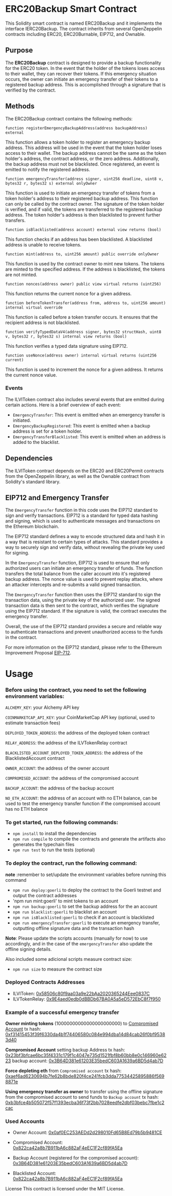 # ERC20Backup Smart Contract

This Solidity smart contract is named ERC20Backup and it implements the interface IERC20Backup. The contract inherits from several OpenZeppelin contracts including ERC20, ERC20Burnable, EIP712, and Ownable.

## Purpose

The **ERC20Backup** contract is designed to provide a backup functionality for the ERC20 token. In the event that the holder of the tokens loses access to their wallet, they can recover their tokens. If this emergency situation occurs, the owner can initiate an emergency transfer of their tokens to a registered backup address. This is accomplished through a signature that is verified by the contract.

## Methods

The ERC20Backup contract contains the following methods:

`function registerEmergencyBackupAddress(address backupAddress) external`

This function allows a token holder to register an emergency backup address. This address will be used in the event that the token holder loses access to their wallet. The backup address cannot be the same as the token holder's address, the contract address, or the zero address. Additionally, the backup address must not be blacklisted. Once registered, an event is emitted to notify the registered address.

`function emergencyTransfer(address signer, uint256 deadline, uint8 v, bytes32 r, bytes32 s) external onlyOwner`

This function is used to initiate an emergency transfer of tokens from a token holder's address to their registered backup address. This function can only be called by the contract owner. The signature of the token holder is verified, and if valid, the tokens are transferred to the registered backup address. The token holder's address is then blacklisted to prevent further transfers.

`function isBlacklisted(address account) external view returns (bool)`

This function checks if an address has been blacklisted. A blacklisted address is unable to receive tokens.

`function mint(address to, uint256 amount) public override onlyOwner`

This function is used by the contract owner to mint new tokens. The tokens are minted to the specified address. If the address is blacklisted, the tokens are not minted.

`function nonces(address owner) public view virtual returns (uint256)`

This function returns the current nonce for a given address.

`function beforeTokenTransfer(address from, address to, uint256 amount) internal virtual override`

This function is called before a token transfer occurs. It ensures that the recipient address is not blacklisted.

`function verifyTypedDataV4(address signer, bytes32 structHash, uint8 v, bytes32 r, bytes32 s) internal view returns (bool)`

This function verifies a typed data signature using EIP712.

`function useNonce(address owner) internal virtual returns (uint256 current)`

This function is used to increment the nonce for a given address. It returns the current nonce value.

### Events

The ILVIToken contract also includes several events that are emitted during certain actions. Here is a brief overview of each event:

- `EmergencyTransfer`: This event is emitted when an emergency transfer is initiated.
- `EmergencyBackupRegistered`: This event is emitted when a backup address is set for a token holder.
- `EmergencyTransferBlacklisted`: This event is emitted when an address is added to the blacklist.

## Dependencies

The ILVIToken contract depends on the ERC20 and ERC20Permit contracts from the OpenZeppelin library, as well as the Ownable contract from Solidity's standard library.

## EIP712 and Emergency Transfer

The `EmergencyTransfer` function in this code uses the EIP712 standard to sign and verify transactions. EIP712 is a standard for typed data hashing and signing, which is used to authenticate messages and transactions on the Ethereum blockchain.

The EIP712 standard defines a way to encode structured data and hash it in a way that is resistant to certain types of attacks. This standard provides a way to securely sign and verify data, without revealing the private key used for signing.

In the `EmergencyTransfer` function, EIP712 is used to ensure that only authorized users can initiate an emergency transfer of funds. The function transfers the total balance from the caller account into it's registered backup address. The nonce value is used to prevent replay attacks, where an attacker intercepts and re-submits a valid signed transaction.

The `EmergencyTransfer` function then uses the EIP712 standard to sign the transaction data, using the private key of the authorized user. The signed transaction data is then sent to the contract, which verifies the signature using the EIP712 standard. If the signature is valid, the contract executes the emergency transfer.

Overall, the use of the EIP712 standard provides a secure and reliable way to authenticate transactions and prevent unauthorized access to the funds in the contract.

For more information on the EIP712 standard, please refer to the Ethereum Improvement Proposal [EIP-712](https://eips.ethereum.org/EIPS/eip-712).

# Usage

### Before using the contract, you need to set the following environment variables:

`ALCHEMY_KEY`: your Alchemy API key

`COINMARKETCAP_API_KEY`: your CoinMarketCap API key (optional, used to estimate transaction fees)

`DEPLOYED_TOKEN_ADDRESS`: the address of the deployed token contract

`RELAY_ADDRESS`: the address of the ILVTokenRelay contract

`BLACKLISTED_ACCOUNT_DEPLOYED_TOKEN_ADDRESS`: the address of the BlacklistedAccount contract

`OWNER_ACCOUNT`: the address of the owner account

`COMPROMISED_ACCOUNT`: the address of the compromised account

`BACKUP_ACCOUNT`: the address of the backup account

`NO_ETH_ACCOUNT`: the address of an account with no ETH balance, can be used to test the emergency transfer
function if the compromised account has no ETH balance

### To get started, run the following commands:

- `npm install` to install the dependencies
- `npm run compile` to compile the contracts and generate the artifacts also generates the typechain files
- `npm run test` to run the tests (optional)

### To deploy the contract, run the following command:

**note** :remember to set/update the environment variables before running this command

- `npm run deploy:goerli` to deploy the contract to the Goerli testnet and output the contract addresses
- 'npm run mint:goerli' to mint tokens to an account
- `npm run backup:goerli` to set the backup address for the an account
- `npm run blacklist:goerli` to blacklist an account
- `npm run isBlacklisted:goerli` to check if an account is blacklisted
- `npm run emergencyTransfer:goerli` to execute an emergency transfer, outputting offline signature data and the transaction hash

**Note**: Please update the scripts accounts (manually for now) to use accordingly, and in the case of the `emergencyTransfer` also update the offline signing details.

Also included some adicional scripts measure contract size:

- `npm run size` to measure the contract size

### Deployed Contracts Addresses

- ILVIToken: [0x58506c80f9aa03a9e22bAa2020365244Eee0837C](https://goerli.etherscan.io/address/0x58506c80f9aa03a9e22baa2020365244eee0837c)
- ILVTokenRelay: [0x9E4aed0edb0dBBDb67BA0A5a5eD572EbC8f7f950](https://goerli.etherscan.io/address/0x9e4aed0edb0dbbdb67ba0a5a5ed572ebc8f7f950)

### Example of a successful emergency transfer

**Owner minting tokens** (10000000000000000000000) to [Compromised Account](https://goerli.etherscan.io/address/0x822ca42a8b7B911bA6c882aF4eEC1F2cf89fA5Ea) tx hash:
[0xf31415453f39f6330da4b1f74406580c084e994dba14d84cab26f0bf95383d40](https://goerli.etherscan.io/tx/0xf31415453f39f6330da4b1f74406580c084e994dba14d84cab26f0bf95383d40)

**Compromised Account** setting backup Address
tx hash: [0x23bf3bfcae6bc35f4331c179f1c4047e735d1521fbf8b60bb8e0c146960e6223](https://goerli.etherscan.io/tx/0x23bf3bfcae6bc35f4331c179f1c4047e735d1521fbf8b60bb8e0c146960e6223)
backup account: [0x3B64D381e61203E35bedC603A1639a6BD5d4ab7D](https://goerli.etherscan.io/address/0x3B64D381e61203E35bedC603A1639a6BD5d4ab7D)

**Force depleting eth** from `Compromised account` tx hash: [0xaef6ad6230694b7fe62b8bde820f4ce241fcb3dda77534425895886f5698871e](https://goerli.etherscan.io/tx/0xaef6ad6230694b7fe62b8bde820f4ce241fcb3dda77534425895886f5698871e)

**Using emergency transfer as owner** to transfer using the offline signature from the compromised account to send funds to `Backup account` tx hash:
[0xb3bfce4b505072f57f1393ecba36f73f2bb7028eedfe2dbf03bebc7fbe1c2cac](https://goerli.etherscan.io/tx/0xb3bfce4b505072f57f1393ecba36f73f2bb7028eedfe2dbf03bebc7fbe1c2cac)

### Used Accounts

- Owner Account: [0x0af0EC253AEDd2d298010Fd65B8Ed79b5b9481CE](https://goerli.etherscan.io/address/0x0af0EC253AEDd2d298010Fd65B8Ed79b5b9481CE)

- Compromised Account: [0x822ca42a8b7B911bA6c882aF4eEC1F2cf89fA5Ea](https://goerli.etherscan.io/address/0x822ca42a8b7B911bA6c882aF4eEC1F2cf89fA5Ea)

- Backup Account (registered for the compromised account): [0x3B64D381e61203E35bedC603A1639a6BD5d4ab7D](https://goerli.etherscan.io/address/0x3B64D381e61203E35bedC603A1639a6BD5d4ab7D)

- Blacklisted Account: [0x822ca42a8b7B911bA6c882aF4eEC1F2cf89fA5Ea](https://goerli.etherscan.io/address/0x822ca42a8b7B911bA6c882aF4eEC1F2cf89fA5Ea)

License
This contract is licensed under the MIT License.
